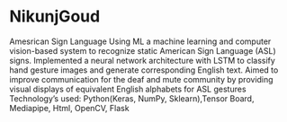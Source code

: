 # NikunjGoud
Amesrican Sign Language Using ML 
a machine learning and computer vision-based system to recognize static American Sign Language (ASL) signs.
Implemented a neural network architecture with LSTM to classify hand gesture images and generate corresponding English text.
Aimed to improve communication for the deaf and mute community by providing visual displays of equivalent English alphabets for ASL gestures
Technology’s used: Python(Keras, NumPy, Sklearn),Tensor Board, Mediapipe, Html, OpenCV, Flask
